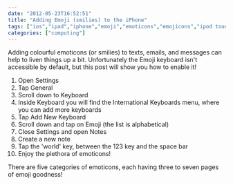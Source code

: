 ```yaml
---
date: "2012-05-23T16:52:51"
title: "Adding Emoji (smilies) to the iPhone"
tags: ["ios","ipad","iphone","emoji","emoticons","emojicons","ipod touch","keyboard"]
categories: ["computing"]
---
```


Adding colourful emoticons (or smilies) to texts, emails, and messages can help to liven things up a bit.  Unfortunately the Emoji keyboard isn't accessible by default, but this post will show you how to enable it! 
<!--more-->
1. Open Settings
2. Tap General
3. Scroll down to Keyboard
4. Inside Keyboard you will find the International Keyboards menu, where you can add more keyboards
5. Tap Add New Keyboard
6. Scroll down and tap on Emoji (the list is alphabetical)
7. Close Settings and open Notes
8. Create a new note
9. Tap the 'world' key, between the 123 key and the space bar
10. Enjoy the plethora of emoticons! 

There are five categories of emoticons, each having three to seven pages of emoji goodness!
